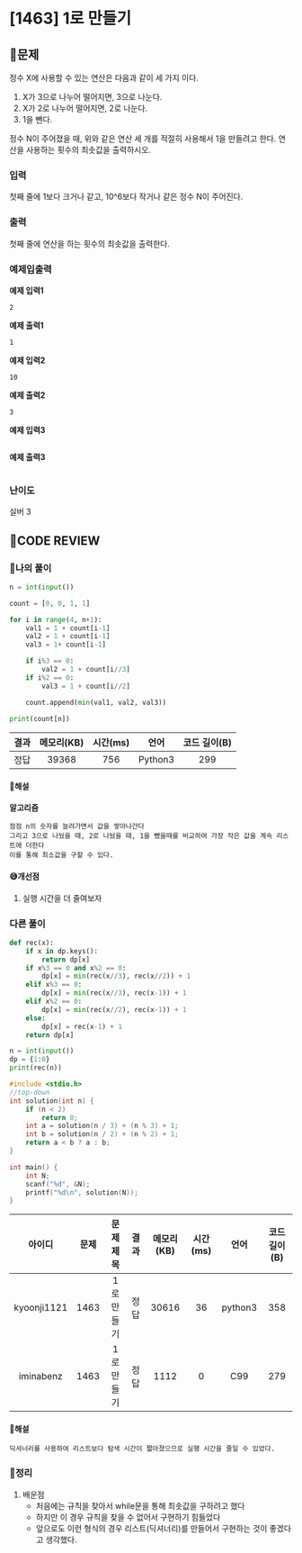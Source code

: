 # [1463] 1로 만들기 

## **📝문제**
정수 X에 사용할 수 있는 연산은 다음과 같이 세 가지 이다.

1. X가 3으로 나누어 떨어지면, 3으로 나눈다.
2. X가 2로 나누어 떨어지면, 2로 나눈다.
3. 1을 뺀다.

정수 N이 주어졌을 때, 위와 같은 연산 세 개를 적절히 사용해서 1을 만들려고 한다. 연산을 사용하는 횟수의 최솟값을 출력하시오.
### **입력**
첫째 줄에 1보다 크거나 같고, 10^6보다 작거나 같은 정수 N이 주어진다.
### **출력**
첫째 줄에 연산을 하는 횟수의 최솟값을 출력한다.
### **예제입출력**

**예제 입력1**

```
2
```

**예제 출력1**

```
1
```

**예제 입력2**

```
10
```

**예제 출력2**

```
3
```

**예제 입력3**

```
```

**예제 출력3**

```
```

### **난이도**
실버 3

## **🧐CODE REVIEW**

### **🧾나의 풀이**

```python
n = int(input())

count = [0, 0, 1, 1]

for i in range(4, n+1):
    val1 = 1 + count[i-1]
    val2 = 1 + count[i-1]
    val3 = 1+ count[i-1]

    if i%3 == 0:
        val2 = 1 + count[i//3]
    if i%2 == 0:
        val3 = 1 + count[i//2]

    count.append(min(val1, val2, val3))
    
print(count[n])
```

결과	| 메모리(KB) |	시간(ms) |	언어 |	코드 길이(B)
:----:|:-----:|:-----:|:-----:|:--------:
정답|39368|756|Python3|299
#### **📝해설**

**알고리즘**
```
점점 n의 숫자를 늘려가면서 값을 쌓아나간다
그리고 3으로 나눴을 때, 2로 나눴을 때, 1을 뺐을때를 비교하여 가장 작은 값을 계속 리스트에 더한다
이를 통해 최소값을 구할 수 있다.
```

#### **😅개선점**

1. 실행 시간을 더 줄여보자

### **다른 풀이**

```python
def rec(x):
    if x in dp.keys():
        return dp[x]
    if x%3 == 0 and x%2 == 0:
        dp[x] = min(rec(x//3), rec(x//2)) + 1
    elif x%3 == 0:
        dp[x] = min(rec(x//3), rec(x-1)) + 1
    elif x%2 == 0:
        dp[x] = min(rec(x//2), rec(x-1)) + 1
    else:
        dp[x] = rec(x-1) + 1
    return dp[x]

n = int(input())
dp = {1:0}
print(rec(n))
```

```c
#include <stdio.h>
//top-down
int solution(int n) {
    if (n < 2)
        return 0;
    int a = solution(n / 3) + (n % 3) + 1;
    int b = solution(n / 2) + (n % 2) + 1;
    return a < b ? a : b;
}

int main() {
    int N;
    scanf("%d", &N);
    printf("%d\n", solution(N));
}
```

아이디 |	문제	| 문제 제목 |	결과	| 메모리(KB) |	시간(ms) |	언어 |	코드 길이(B) 
:-----:|:-----:|:---------:|:-----:|:-----:|:-----:|:----:|:--------:
kyoonji1121|1463|1로 만들기|정답|30616|36|python3|358
iminabenz|1463|1로 만들기|정답|1112|0|C99|279

#### **📝해설**

```python
딕셔너리를 사용하여 리스트보다 탐색 시간이 짧아졌으므로 실행 시간을 줄일 수 있었다.
```

### **🔖정리**

1. 배운점
   - 처음에는 규칙을 찾아서 while문을 통해 최솟값을 구하려고 했다
   - 하지만 이 경우 규칙을 찾을 수 없어서 구현하기 힘들었다
   - 앞으로도 이런 형식의 경우 리스트(딕셔너리)를 만들어서 구현하는 것이 좋겠다고 생각했다.
